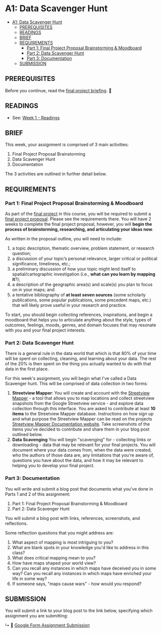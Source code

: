 # A1: Data Scavenger Hunt

- [A1: Data Scavenger Hunt](#a1-data-scavenger-hunt)
  - [PREREQUISITES](#prerequisites)
  - [READINGS](#readings)
  - [BRIEF](#brief)
  - [REQUIREMENTS](#requirements)
    - [Part 1: Final Project Proposal Brainstorming & Moodboard](#part-1-final-project-proposal-brainstorming--moodboard)
    - [Part 2: Data Scavenger Hunt](#part-2-data-scavenger-hunt)
    - [Part 3: Documentation](#part-3-documentation)
  - [SUBMISSION](#submission)

## PREREQUISITES

Before you continue, read the [final project briefing](final-project.md). 🙏

## READINGS

* See: [Week 1 - Readings](../BIBLIOGRAPHY.md#week-01-everything-is-spatial)

## BRIEF

This week, your assignment is comprised of 3 main activities:
1. Final Project Proposal Brainstorming
2. Data Scavenger Hunt
3. Documentation

The 3 activities are outlined in further detail below.

## REQUIREMENTS

### Part 1: Final Project Proposal Brainstorming & Moodboard

As part of the [final project](final-project.md) in this course, you will be required to submit a [final project proposal](final-project.md#part-1-written-proposal). Please see the requirements there. You will have 2 weeks to complete the final project proposal, however, you will **begin the process of brainstorming, researching, and articulating your ideas now**. 

As written in the proposal outline, you will need to include:

1. a topic description, thematic overview, problem statement, or research question; 
2. a discussion of your topic’s personal relevance, larger critical or political significance, timeliness, etc.; 
3. a preliminary discussion of how your topic might lend itself to spatial/cartographic investigation (i.e., **what can you learn by mapping it**?);
4. a description of the geographic area(s) and scale(s) you plan to focus on in your maps; and 
5. a tentative bibliography of **at least seven sources** (some scholarly publications, some popular publications, some precedent maps, etc.) that will likely prove useful in your research and practice. 

To start, you should begin collecting references, inspirations, and begin a moodboard that helps you to articulate anything about the style, types of outcomes, feelings, moods, genres, and domain focuses that may resonate with you and your final project interests.

### Part 2: Data Scavenger Hunt

There is a general rule in the data world that which is that 80% of your time will be spent on collecting, cleaning, and learning about your data. The rest of the 20% is then spent on the thing you actually wanted to do with that data in the first place. 

For this week's assignment, you will begin what I've called a Data Scavenger hunt. This will be comprised of data collection in two forms:

1. **Streetview Mapper**: You will create and account with the [Streetview Mapper](https://streetview-mapper.org/) - a tool that allows you to map locations and collect streetview snapshots from the Google Streetview service - and explore data collection through this interface. You are asked to contribute at least **10 items** to the Streetview Mapper database. Instructions on how sign up and what purpose the Streetview Mapper can be read on the projects [Streetview Mapper Documentation website](https://learn.streetview-mapper.org). Take screenshots of the items you've decided to contribute and share them in your blog post outlined below.
2. **Data Scavenging** You will begin "scavenging" for - collecting links or downloading - data that may be relevant for your final projects. You will document where your data comes from, when the data were created, who the authors of those data are, any limitations that you're aware of, questions you have about the data, and how it may be relevant to helping you to develop your final project. 


### Part 3: Documentation

You will write and submit a blog post that documents what you've done in Parts 1 and 2 of this assignment: 
1. Part 1: Final Project Proposal Brainstorming & Moodboard 
2. Part 2: Data Scavenger Hunt

You will submit a blog post with links, references, screenshots, and reflections. 

Some reflection questions that you might address are:
1. What aspect of mapping is most intriguing to you?
2. What are blank spots in your knowledge you'd like to address in this class?
3. What does critical mapping mean to you? 
4. How have maps shaped your world view?
5. Can you recall any instances in which maps have deceived you in some way? Can you recall any instances in which maps have enriched your life in some way?
6. If someone says, "maps cause wars" - how would you respond?


## SUBMISSION

You will submit a link to your blog post to the link below, specifying which assignment you are submitting:

↳ 💌 [Google Form Assignment Submission](https://forms.gle/1tAfHZXEejZDubHg9)

